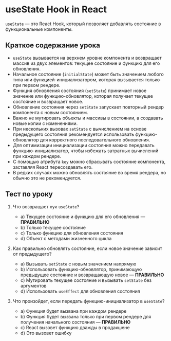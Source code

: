 # useState Hook in React

`useState` — это React Hook, который позволяет добавлять состояние в функциональные компоненты.

## Краткое содержание урока

- `useState` вызывается на верхнем уровне компонента и возвращает массив из двух элементов: текущее состояние и функцию для его обновления.
- Начальное состояние (`initialState`) может быть значением любого типа или функцией-инициализатором, которая вызывается только при первом рендере.
- Функция обновления состояния (`setState`) принимает новое значение или функцию-обновлятор, которая получает текущее состояние и возвращает новое.
- Обновление состояния через `setState` запускает повторный рендер компонента с новым состоянием.
- Важно не мутировать объекты и массивы в состоянии, а создавать новые копии с изменениями.
- При нескольких вызовах `setState` с вычислением на основе предыдущего состояния рекомендуется использовать функцию-обновлятор для корректного последовательного обновления.
- Для оптимизации инициализации состояния можно передавать функцию-инициализатор, чтобы избежать затратных вычислений при каждом рендере.
- С помощью атрибута `key` можно сбрасывать состояние компонента, заставляя React пересоздавать его.
- В редких случаях можно обновлять состояние во время рендера, но обычно это не рекомендуется.

## Тест по уроку

1. Что возвращает хук `useState`?  
   - a) Текущее состояние и функцию для его обновления — **ПРАВИЛЬНО**  
   - b) Только текущее состояние  
   - c) Только функцию для обновления состояния  
   - d) Объект с методами жизненного цикла  

2. Как правильно обновлять состояние, если новое значение зависит от предыдущего?  
   - a) Вызывать `setState` с новым значением напрямую  
   - b) Использовать функцию-обновлятор, принимающую предыдущее состояние и возвращающую новое — **ПРАВИЛЬНО**  
   - c) Мутировать текущее состояние и вызывать `setState` без аргументов  
   - d) Использовать `useEffect` для обновления состояния  

3. Что произойдет, если передать функцию-инициализатор в `useState`?  
   - a) Функция будет вызвана при каждом рендере  
   - b) Функция будет вызвана только при первом рендере для получения начального состояния — **ПРАВИЛЬНО**  
   - c) React вызовет функцию дважды в продакшене  
   - d) Это вызовет ошибку  

